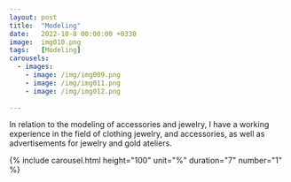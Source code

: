 ```yaml
---
layout: post
title:  "Modeling"
date:   2022-10-8 00:00:00 +0330
image:  img010.png
tags:   [Modeling]
carousels:
  - images: 
    - image: /img/img009.png
    - image: /img/img011.png
    - image: /img/img012.png
    
---
```



In relation to the modeling of accessories and jewelry, I have a working experience in the field of clothing jewelry, and accessories, as well as advertisements for jewelry and gold ateliers.



{% include carousel.html height="100" unit="%" duration="7" number="1" %}